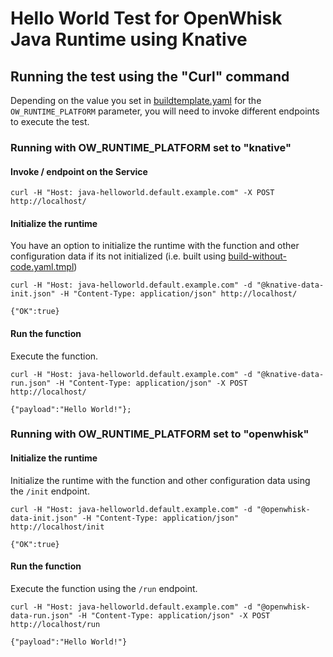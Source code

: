 <!--
#
# Licensed to the Apache Software Foundation (ASF) under one or more
# contributor license agreements.  See the NOTICE file distributed with
# this work for additional information regarding copyright ownership.
# The ASF licenses this file to You under the Apache License, Version 2.0
# (the "License"); you may not use this file except in compliance with
# the License.  You may obtain a copy of the License at
#
#     http://www.apache.org/licenses/LICENSE-2.0
#
# Unless required by applicable law or agreed to in writing, software
# distributed under the License is distributed on an "AS IS" BASIS,
# WITHOUT WARRANTIES OR CONDITIONS OF ANY KIND, either express or implied.
# See the License for the specific language governing permissions and
# limitations under the License.
#
-->

# Hello World Test for OpenWhisk Java Runtime using Knative

## Running the test using the "Curl" command

Depending on the value you set in [buildtemplate.yaml](../../buildtemplate.yaml) for the ```OW_RUNTIME_PLATFORM``` parameter, you will need to invoke different endpoints to execute the test.

### Running with OW_RUNTIME_PLATFORM set to "knative"

#### Invoke / endpoint on the Service

```
curl -H "Host: java-helloworld.default.example.com" -X POST http://localhost/
```

#### Initialize the runtime

You have an option to initialize the runtime with the function and other configuration data if its not initialized (i.e. built using [build-without-code.yaml.tmpl](build-without-code.yaml.tmpl))

```
curl -H "Host: java-helloworld.default.example.com" -d "@knative-data-init.json" -H "Content-Type: application/json" http://localhost/

{"OK":true}
```

#### Run the function

Execute the function.

```
curl -H "Host: java-helloworld.default.example.com" -d "@knative-data-run.json" -H "Content-Type: application/json" -X POST http://localhost/

{"payload":"Hello World!"};
```

### Running with OW_RUNTIME_PLATFORM set to "openwhisk"

#### Initialize the runtime

Initialize the runtime with the function and other configuration data using the ```/init``` endpoint.

```
curl -H "Host: java-helloworld.default.example.com" -d "@openwhisk-data-init.json" -H "Content-Type: application/json" http://localhost/init

{"OK":true}
```

#### Run the function

Execute the function using the ```/run``` endpoint.

```
curl -H "Host: java-helloworld.default.example.com" -d "@openwhisk-data-run.json" -H "Content-Type: application/json" -X POST http://localhost/run

{"payload":"Hello World!"}
```
